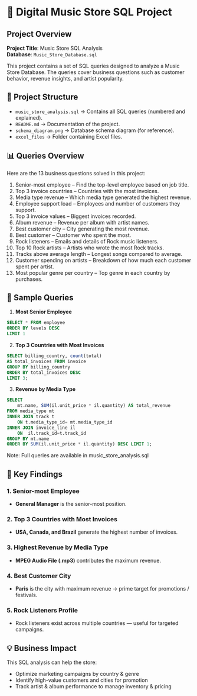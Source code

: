 # 🎵 Digital Music Store SQL Project

## Project Overview

**Project Title**: Music Store SQL Analysis              
**Database**: `Music_Store_Database.sql`

This project contains a set of SQL queries designed to analyze a Music Store Database.
The queries cover business questions such as customer behavior, revenue insights, and artist popularity.

## 📂 Project Structure

- `music_store_analysis.sql` → Contains all SQL queries (numbered and explained).
- `README.md` → Documentation of the project.
- `schema_diagram.png` → Database schema diagram (for reference).
- `excel_files` → Folder containing Excel files.

## 📊 Queries Overview
Here are the 13 business questions solved in this project:

1. Senior-most employee – Find the top-level employee based on job title.
2. Top 3 invoice countries – Countries with the most invoices.
3. Media type revenue – Which media type generated the highest revenue.
4. Employee support load – Employees and number of customers they support.
5. Top 3 invoice values – Biggest invoices recorded.
6. Album revenue – Revenue per album with artist names.
7. Best customer city – City generating the most revenue.
8. Best customer – Customer who spent the most.
9. Rock listeners – Emails and details of Rock music listeners.
10. Top 10 Rock artists – Artists who wrote the most Rock tracks.
11. Tracks above average length – Longest songs compared to average.
12. Customer spending on artists – Breakdown of how much each customer spent per artist.
13. Most popular genre per country – Top genre in each country by purchases.


## 📝 Sample Queries
1. **Most Senior Employee**

```sql
SELECT * FROM employee
ORDER BY levels DESC
LIMIT 1
```


2. **Top 3 Countries with Most Invoices**

```sql
SELECT billing_country, count(total) 
AS total_invoices FROM invoice
GROUP BY billing_country 
ORDER BY total_invoices DESC
LIMIT 3;
```

3. **Revenue by Media Type**

```sql
SELECT 
	mt.name, SUM(il.unit_price * il.quantity) AS total_revenue 
FROM media_type mt 
INNER JOIN track t 
	ON t.media_type_id= mt.media_type_id
INNER JOIN invoice_line il 
	ON  il.track_id=t.track_id 
GROUP BY mt.name 
ORDER BY SUM(il.unit_price * il.quantity) DESC LIMIT 1;
```
Note: Full queries are available in music_store_analysis.sql

## 📌 Key Findings

### 1. Senior-most Employee
- **General Manager** is the senior-most position.

### 2. Top 3 Countries with Most Invoices
- **USA, Canada, and Brazil** generate the highest number of invoices.

### 3. Highest Revenue by Media Type
- **MPEG Audio File (.mp3)** contributes the maximum revenue.

### 4. Best Customer City
- **Paris** is the city with maximum revenue → prime target for promotions / festivals.

### 5. Rock Listeners Profile
- Rock listeners exist across multiple countries — useful for targeted campaigns.

## 💡 Business Impact

This SQL analysis can help the store:

- Optimize marketing campaigns by country & genre
- Identify high-value customers and cities for promotion
- Track artist & album performance to manage inventory & pricing
